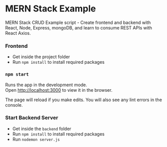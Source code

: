 # MERN Stack Example

MERN Stack CRUD Example script - Create frontend and backend with React, Node, Express, mongoDB, and learn to consume REST APIs with React Axios.

### Frontend

- Get inside the project folder
- Run `npm install` to install required packages

### `npm start`

Runs the app in the development mode.<br>
Open [http://localhost:3000](http://localhost:3000) to view it in the browser.

The page will reload if you make edits. You will also see any lint errors in the console.

### Start Backend Server

- Get inside the `backend` folder
- Run `npm install` to install required packages
- Run `nodemon server.js`
